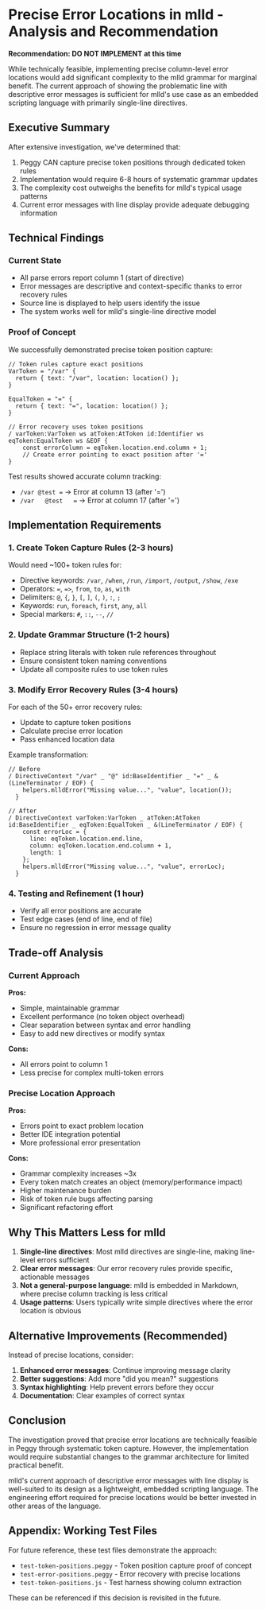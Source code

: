 # Precise Error Locations in mlld - Analysis and Recommendation

**Recommendation: DO NOT IMPLEMENT at this time**

While technically feasible, implementing precise column-level error locations would add significant complexity to the mlld grammar for marginal benefit. The current approach of showing the problematic line with descriptive error messages is sufficient for mlld's use case as an embedded scripting language with primarily single-line directives.

## Executive Summary

After extensive investigation, we've determined that:
1. Peggy CAN capture precise token positions through dedicated token rules
2. Implementation would require 6-8 hours of systematic grammar updates
3. The complexity cost outweighs the benefits for mlld's typical usage patterns
4. Current error messages with line display provide adequate debugging information

## Technical Findings

### Current State
- All parse errors report column 1 (start of directive)
- Error messages are descriptive and context-specific thanks to error recovery rules
- Source line is displayed to help users identify the issue
- The system works well for mlld's single-line directive model

### Proof of Concept
We successfully demonstrated precise token position capture:

```peggy
// Token rules capture exact positions
VarToken = "/var" { 
  return { text: "/var", location: location() }; 
}

EqualToken = "=" { 
  return { text: "=", location: location() }; 
}

// Error recovery uses token positions
/ varToken:VarToken ws atToken:AtToken id:Identifier ws eqToken:EqualToken ws &EOF {
    const errorColumn = eqToken.location.end.column + 1;
    // Create error pointing to exact position after '='
}
```

Test results showed accurate column tracking:
- `/var @test =` → Error at column 13 (after '=')
- `/var   @test   =` → Error at column 17 (after '=')

## Implementation Requirements

### 1. Create Token Capture Rules (2-3 hours)
Would need ~100+ token rules for:
- Directive keywords: `/var`, `/when`, `/run`, `/import`, `/output`, `/show`, `/exe`
- Operators: `=`, `=>`, `from`, `to`, `as`, `with`
- Delimiters: `@`, `{`, `}`, `[`, `]`, `(`, `)`, `:`, `;`
- Keywords: `run`, `foreach`, `first`, `any`, `all`
- Special markers: `#`, `::`, `--`, `//`

### 2. Update Grammar Structure (1-2 hours)
- Replace string literals with token rule references throughout
- Ensure consistent token naming conventions
- Update all composite rules to use token rules

### 3. Modify Error Recovery Rules (3-4 hours)
For each of the 50+ error recovery rules:
- Update to capture token positions
- Calculate precise error location
- Pass enhanced location data

Example transformation:
```peggy
// Before
/ DirectiveContext "/var" _ "@" id:BaseIdentifier _ "=" _ &(LineTerminator / EOF) {
    helpers.mlldError("Missing value...", "value", location());
  }

// After  
/ DirectiveContext varToken:VarToken _ atToken:AtToken id:BaseIdentifier _ eqToken:EqualToken _ &(LineTerminator / EOF) {
    const errorLoc = {
      line: eqToken.location.end.line,
      column: eqToken.location.end.column + 1,
      length: 1
    };
    helpers.mlldError("Missing value...", "value", errorLoc);
  }
```

### 4. Testing and Refinement (1 hour)
- Verify all error positions are accurate
- Test edge cases (end of line, end of file)
- Ensure no regression in error message quality

## Trade-off Analysis

### Current Approach
**Pros:**
- Simple, maintainable grammar
- Excellent performance (no token object overhead)
- Clear separation between syntax and error handling
- Easy to add new directives or modify syntax

**Cons:**
- All errors point to column 1
- Less precise for complex multi-token errors

### Precise Location Approach
**Pros:**
- Errors point to exact problem location
- Better IDE integration potential
- More professional error presentation

**Cons:**
- Grammar complexity increases ~3x
- Every token match creates an object (memory/performance impact)
- Higher maintenance burden
- Risk of token rule bugs affecting parsing
- Significant refactoring effort

## Why This Matters Less for mlld

1. **Single-line directives**: Most mlld directives are single-line, making line-level errors sufficient
2. **Clear error messages**: Our error recovery rules provide specific, actionable messages
3. **Not a general-purpose language**: mlld is embedded in Markdown, where precise column tracking is less critical
4. **Usage patterns**: Users typically write simple directives where the error location is obvious

## Alternative Improvements (Recommended)

Instead of precise locations, consider:
1. **Enhanced error messages**: Continue improving message clarity
2. **Better suggestions**: Add more "did you mean?" suggestions
3. **Syntax highlighting**: Help prevent errors before they occur
4. **Documentation**: Clear examples of correct syntax

## Conclusion

The investigation proved that precise error locations are technically feasible in Peggy through systematic token capture. However, the implementation would require substantial changes to the grammar architecture for limited practical benefit.

mlld's current approach of descriptive error messages with line display is well-suited to its design as a lightweight, embedded scripting language. The engineering effort required for precise locations would be better invested in other areas of the language.

## Appendix: Working Test Files

For future reference, these test files demonstrate the approach:
- `test-token-positions.peggy` - Token position capture proof of concept
- `test-error-positions.peggy` - Error recovery with precise locations
- `test-token-positions.js` - Test harness showing column extraction

These can be referenced if this decision is revisited in the future.